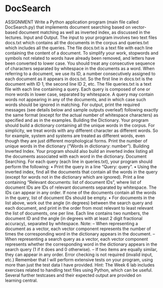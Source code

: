 # DocSearch

ASSIGNMENT
Write a Python application program (main file called DocSearch.py) that implements document searching
based on vector-based document matching as well as inverted index, as discussed in the lectures.
Input and Output. The input to your program involves two text files docs.txt which contains all
the documents in the corpus and queries.txt which includes all the queries.
The file docs.txt is a text file with each line containing the content of a document. To simplify your work,
stopwords and symbols not related to words have already been removed, and letters have been converted
to lower case. You should treat any consecutive sequence of characters separated by whitespace in the
documents as a word. When referring to a document, we use its ID, a number consecutively assigned to
each document as it appears in docs.txt. So the first line in docs.txt is the document with ID 1, the
second line ID 2, etc.
The file queries.txt is a text file with each line containing a query. Each query is composed of one or more
words in lower case, separated by whitespace. A query may contain words not appearing in any of the
documents, and in which case such words should be ignored in matching.
For output, print the required messages (see details below and sample outputs overleaf) following exactly
the same format (except for the actual number of whitespace characters) as specified and as in the examples.
Building the Dictionary. Your program should build a dictionary containing all the unique words in
the corpus. For simplicity, we treat words with any different character as different words. So for example,
system and systems are treated as different words, even though they are just different morphological forms.
Print the number of unique words in the dictionary (“Words in dictionary: number”).
Building Inverted Index. Your program should also build an inverted index listing all the documents
associated with each word in the dictionary.
Document Searching. For each query (each line in queries.txt), your program should perform the
following:
• Print the query in a line “Query: query”.
• Using the inverted index, find all the documents that contain all the words in the query (except for words not in the dictionary which are ignored). Print a line containing “Relevant documents: list of document IDs”, where list of document IDs are IDs of relevant documents separated by
whitespace. The IDs can appear in any order. If none of the documents contain all the words in the
query, list of document IDs should be empty.
• For documents in the list above, work out the angle (in degrees) between the search query and each
document, and print in the order from most relevant to least relevant the list of documents, one per
line. Each line contains two numbers, the document ID and the angle (in degrees with at least 2 digit
fractional accuracy), separated by whitespace. Note:
– When representing a document as a vector, each vector component represents the number of times
the corresponding word in the dictionary appears in the document.
– When representing a search query as a vector, each vector component represents whether the
corresponding word in the dictionary appears in the search query (1 if it does and 0 otherwise).
– If two items are equally similar, they can appear in any order.
Error checking is not required (invalid input, etc.) Remember that I will perform extensive tests on your
program, using more than just the test data I have provided.
Hint: The Week 6 lab includes exercises related to handling text files using Python, which can be useful.
Several further testcases and their expected output are provided on learning central.
